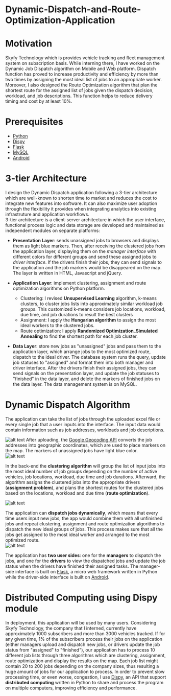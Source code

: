 # Dynamic-Dispatch-and-Route-Optimization-Application 
# Motivation
Skyfy Technology which is provides vehicle tracking and fleet management system on subscription basis. While interning there, I have worked on the Dynamic Job Dispatch algorithm on Mobile and Web platform. Dispatch function has proved to increase productivity and efficiency by more than two times by assigning the most ideal list of jobs to an appropriate worker. Moreover, I also designed the Route Optimization algorithm that plan the shortest route for the assigned list of jobs given the dispatch decision, workload, and job descriptions. This function helps to reduce delivery timing and cost by at least 10%.
# Prerequisites
- [Python](https://www.python.org/downloads/)
- [Dispy](http://dispy.sourceforge.net/dispy.html)
- [Flask](http://flask.pocoo.org/)
- [MySQL](https://www.mysql.com/downloads/)
- [Android](https://developer.android.com/index.html)

# 3-tier Architecture
I design the Dynamic Dispatch application following a 3-tier architecture which are well-known to shorten time to market and reduces the cost to integrate new features into software. It can also maximize user adoption through the flexibility it provides when integrating analytics into existing  infrastruture and application workflows.  
3-tier architecture is a client-server architecture in which the user interface, functional process logic and data storage are developed and maintained as independent modules on separate platforms:
- **Presentation Layer**: sends unassigned jobs to browsers and displays them as light blue markers. Then, after receiving the clustered jobs from the application layer, displaying them on the *manager interface* with different colors for different groups and send these assigned jobs to *driver interface*. If the drivers finish their jobs, they can send signals to the application and the job markers would be disappeared on the map.  The layer is written in HTML, Javascript and jQuery.
- **Application Layer**: implement clustering, assignment and route optimization algorithms on Python platform.  
    + Clustering: I revised **Unsupervised Learning** algorithm, k-means clusters, to cluster jobs lists into approximately similar workload job groups. This customized k-means considers job locations, workload, due time, and job durations to result the best clusters
    + Assignment: I apply the **Hungarian algorithm** to assign the most ideal workers to the clustered jobs.
    + Route optimization: I apply **Randomized Optimization_Simulated Annealing** to find the shortest path for each job cluster. 

- **Data Layer**: store new jobs as "unassigned" jobs and pass them to the application layer, which arrange jobs to the most optimized route, dispatch to the ideal driver. The database system runs the query, update job statuses to "assigned" and format them into both manager and driver interface. After the drivers finish their assigned jobs, they can send signals on the presentation layer, and update the job statuses to "finished" in the data layer, and delete the markers of finished jobs on the data layer. The data management system is on MySQL.

# Dynamic Dispatch Algorithm
The application can take the list of jobs through the uploaded excel file or every single job that a user inputs into the interface. The input data would contain information such as job addresses, workloads and job descriptions.  

![alt text](https://user-images.githubusercontent.com/30711638/35186355-dc53c538-fde0-11e7-9ad2-990abbddc8e7.png)
After uploading, the [Google Geocoding API](https://developers.google.com/maps/documentation/javascript/geocoding) converts the job addresses into geographic coordinates, which are used to place markers on the map. The markers of unassigned jobs have light blue color.  
![alt text](https://user-images.githubusercontent.com/30711638/35186909-05c32da6-fdea-11e7-978f-94c641a6e83c.png)  

In the back-end the **clustering algorithm** will group the list of input jobs into the most ideal number of job groups depending on the number of active vehicles, job locations, workload, due time and job durations. Afterward, the algorithm assigns the clustered jobs into the appropriate drivers (**assignment problem**), and plans the shortest routes for the clustered jobs based on the locations, workload and due time (**route optimization**).  

![alt text](https://user-images.githubusercontent.com/30711638/35186313-14e50318-fde0-11e7-906f-7cbc068f14a4.png)

The application can **dispatch jobs dynamically**, which means that every time users input new jobs, the app would combine them with all unfinished jobs and repeat clustering, assignment and route optimization algorithms to dispatch the new ideal groups of jobs. This process makes sure that all the jobs get assigned to the most ideal worker and arranged to the most optimized route.  
![alt text](https://user-images.githubusercontent.com/30711638/35186959-cfb2899a-fdea-11e7-959c-10e28a922436.png)  

The application has **two user sides**: one for the **managers** to dispatch the jobs, and one for the **drivers** to view the dispatched jobs and update the job status when the drivers have finished their assigned tasks. The manager-side interface is built on [Flask](http://flask.pocoo.org/), a micro web framework written in Python while the driver-side interface is built on [Android](https://developer.android.com/studio/index.html).  

# Distributed Computing using Dispy module
In deployment, this application will be used by many users. Considering Skyfy Technology, the company that I interned, currently have approximately 1000 subscribers and more than 3000 vehicles tracked. If for any given time, 1% of the subscribers process their jobs on the application (either managers upload and dispatch new jobs, or drivers update the job status from "assigned" to "finished"), our application has to process 10 different job lists through three algorithms which are clustering, assignment, route optimization and display the results on the map. Each job list might contain 20 to 200 jobs depending on the company sizes, thus resulting a huge amount of jobs for our application to process. In order to prevent slow processing time, or even worse, congestion, I use [Dispy](http://dispy.sourceforge.net/dispy.html), an API that support **distributed computing** written in Python to share and process the program on multiple computers, improving efficiency and performance. 
